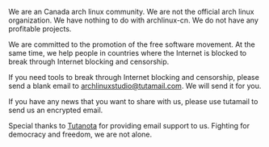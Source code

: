 We are an Canada arch linux community. We are not the official arch linux organization. We have nothing to do with archlinux-cn. We do not have any profitable projects. 

We are committed to the promotion of the free software movement. At the same time, we help people in countries where the Internet is blocked to break through Internet blocking and censorship.

If you need tools to break through Internet blocking and censorship, please send a blank email to archlinuxstudio@tutamail.com. We will send it for you.

If you have any news that you want to share with us, please use tutamail to send us an encrypted email.

Special thanks to [Tutanota](https://tutanota.com/) for providing email support to us. Fighting for democracy and freedom, we are not alone.



